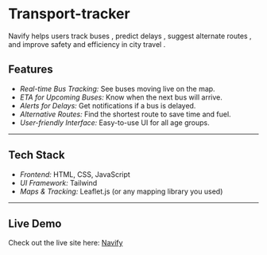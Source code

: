 # Transport-tracker
Navify helps users track buses , predict delays , suggest alternate routes , and improve safety and efficiency in city travel . 


## Features

- *Real-time Bus Tracking:* See buses moving live on the map.
- *ETA for Upcoming Buses:* Know when the next bus will arrive.
- *Alerts for Delays:* Get notifications if a bus is delayed.
- *Alternative Routes:* Find the shortest route to save time and fuel.
- *User-friendly Interface:* Easy-to-use UI for all age groups.

  
  
---

## Tech Stack

- *Frontend:* HTML, CSS, JavaScript  
- *UI Framework:* Tailwind 
- *Maps & Tracking:* Leaflet.js (or any mapping library you used)  

---


## Live Demo
Check out the live site here: [Navify](https://sankalphq.github.io/Transport-tracker/)


